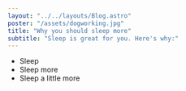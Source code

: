 ```yaml
---
layout: "../../layouts/Blog.astro"
poster: "/assets/dogworking.jpg"
title: "Why you should sleep more"
subtitle: "Sleep is great for you. Here's why:"
---
```


- Sleep
- Sleep more
- Sleep a little more
